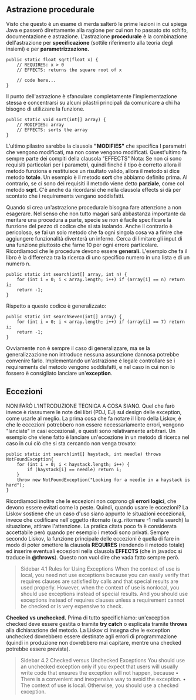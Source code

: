 ## Astrazione procedurale
Visto che questo è un esame di merda salterò le prime lezioni in cui spiega Java e passerò direttamente alla ragione per cui non ho passato sto schifo, documentazione e astrazione.
L'astrazione **procedurale** è la combinazione dell'astrazione per **specificazione** (sottile riferimento alla teoria degli insiemi) e per **parametrizzazione.**

    public static float sqrt(float x) {
	    // REQUIRES: x > 0
	    // EFFECTS: returns the square root of x
	    
		// code here...
    }
Il punto dell'astrazione è sfanculare completamente l'implementazione stessa e concentrarsi su alcuni pilastri principali da comunicare a chi ha bisogno di utilizzare la funzione.

    public static void sort(int[] array) {
	    // MODIFIES: array
	    // EFFECTS: sorts the array
    }
L'ultimo pilastro sarebbe la clausola **"MODIFIES"** che specifica I parametri che vengono modificati, ma non come vengono modificati. Quest'ultimo fa sempre parte dei compiti della clausola "EFFECTS"
Nota: Se non ci sono requisiti particolari per i parametri, quindi finché il tipo è corretto allora il metodo funziona e restituisce un risultato valido, allora il metodo si dice metodo **totale**. Un esempio è il metodo **sort** che abbiamo definito prima. Al contrario, se ci sono dei requisiti il metodo viene detto **parziale**, come col metodo **sqrt**. 
C'è anche da ricordarsi che nella clausola effects si dà per scontato che i requirements vengano soddisfatti.

Quando si crea un'astrazione procedurale bisogna fare attenzione a non esagerare. Nel senso che non tutto magari sarà abbastanza importante da meritare una procedura a parte, specie se non è facile specificare la funzione del pezzo di codice che si sta isolando.
Anche il contrario è pericoloso, se fai un solo metodo che fa ogni singola cosa va a finire che aggiungere funzionalità diventerà un inferno. Cerca di limitare gli input di una funzione piuttosto che farne 10 per ogni errore particolare.
Ricordiamoci che le procedure devono essere **generali.** L'esempio che fa il libro è la differenza tra la ricerca di uno specifico numero in una lista e di un numero n.

    public static int search(int[] array, int n) {
	    for (int i = 0; i < array.length; i++) if (array[i] == n) return i;
	    return -1;
    }
   Rispetto a questo codice è generalizzato:

    public static int searchSeven(int[] array) {
	    for (int i = 0; i < array.length; i++) if (array[i] == 7) return i;
	    return -1;
    }
   Ovviamente non è sempre il caso di generalizzare, ma se la generalizzazione non introduce nessuna assunzione dannosa potrebbe convenire farlo.
   Implementando un'astrazione è legale controllare se i requirements del metodo vengono soddisfatti, e nel caso in cui non lo fossero è consigliato lanciare un'**exception**.
## Eccezioni
NON FARÒ L'INTRODUZIONE TECNICA A COSA SIANO. Quel che farò invece è riassumere le note dei libri (PDJ, EJ) sul design delle exception, come usarle al meglio.
La prima cosa che fa notare il libro della Liskov, è che le eccezioni potrebbero non essere necessariamente errori, vengono "lanciate" in casi eccezionali, e questi sono relativamente arbitrari.
Un esempio che viene fatto è lanciare un'eccezione in un metodo di ricerca nel caso in cui ciò che si sta cercando non venga trovato:

    public static int search(int[] haystack, int needle) throws NotFoundException{
	    for (int i = 0; i < haystack.length; i++) {
		    if (haystack[i] == needle) return i;
	    }
	    throw new NotFoundException("Looking for a needle in a haystack is hard");
    }
Ricordiamoci inoltre che le eccezioni non coprono gli **errori logici**, che devono essere evitati come la peste. Quindi, quando usare le eccezioni? La Liskov sostiene che un caso d'uso siano appunto le situazioni eccezionali, invece che codificare nell'oggetto ritornato (e.g. ritornare -1 nella search) la situazione, attirare l'attenzione. La pratica citata poco fa è considerata accettabile però quando per esempio i metodi sono privati.
Sempre secondo Liskov, la funzione principale delle eccezioni è quella di fare in modo di poter omettere la clausola **REQUIRES** (rendendo il metodo totale) ed inserire eventuali eccezioni nella clausola **EFFECTS** (che in javadoc si traduce in **@throws**). Questo non vuol dire che vada fatto sempre però.

> Sidebar 4.1 Rules for Using Exceptions
When the context of use is local, you need not use exceptions because you can easily verify
that requires clauses are satisfied by calls and that special results are used properly.
However, when the context of use is nonlocal, you should use exceptions instead of special
results. And you should use exceptions instead of requires clauses unless a requirement
cannot be checked or is very expensive to check.

**Checked vs unchecked.**
Prima di tutto specifichiamo: un'exception checked deve essere gestita o tramite **try catch** o esplicata tramite **throws** alla dichiarazione del metodo. La Liskov ci insegna che le exception unchecked dovrebbero essere destinate agli errori di programmazione (quindi in produzione non dovrebbero mai capitare, mentre una checked potrebbe essere prevista).

> Sidebar 4.2 Checked versus Unchecked Exceptions
You should use an unchecked exception only if you expect that users will usually write code
that ensures the exception will not happen, because
• There is a convenient and inexpensive way to avoid the exception.
• The context of use is local.
Otherwise, you should use a checked exception.

